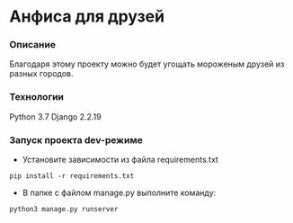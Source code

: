 # Анфиса для друзей

### Описание

Благодаря этому проекту можно будет угощать мороженым друзей из разных городов.

### Технологии
Python 3.7
Django 2.2.19

### Запуск проекта dev-режиме
- Установите зависимости из файла requirements.txt
```
pip install -r requirements.txt
``` 
- В папке с файлом manage.py выполните команду:
```
python3 manage.py runserver
```
